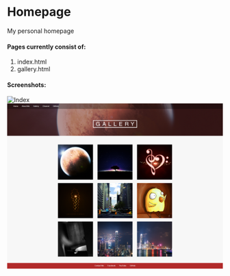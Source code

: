 # Homepage
My personal homepage

#### Pages currently consist of:
1. index.html
2. gallery.html

#### Screenshots:
![Index](/screenshots/index.png "Index")
![Gallery](/screenshots/gallery.png "Gallery")